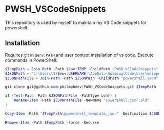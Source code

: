 # PWSH_VSCodeSnippets

This repository is used by myself to maintain my VS Code snippets for powershell.

## Installation

Requires git in ```$env:PATH``` and user context installation of vs code. Execute commands in PowerShell:

```powershell
$TempPath = Join-Path -Path $env:TEMP -ChildPath "PWSH_VSCodeSnippets"
$JSONPath = "C:\Users\$($env:USERNAME)\AppData\Roaming\Code\User\snippets"
$JSONPathFile = Join-Path -Path $JSONPath -ChildPath "powershell.json"

git clone git@github.com:philmphdev/PWSH_VSCodeSnippets.git $TempPath

if (Test-Path -Path $JSONPathFile -PathType Leaf) {
    Rename-Item -Path $JSONPathFile -NewName "powershell.json.old"
}

Copy-Item -Path "$TempPath\powershell_template.json" -Destination $JSONPathFile -Force -Confirm

Remove-Item -Path $TempPath -Force -Recurse
```

